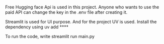 Free Hugging face Api is used in this project.
Anyone who wants to use the paid API can change the key in the .env file after creating it.

Streamlit is used for UI purpose. And for the project UV is used.
Install the dependency using 
uv add ****

To run the code, write
streamlit run main.py

